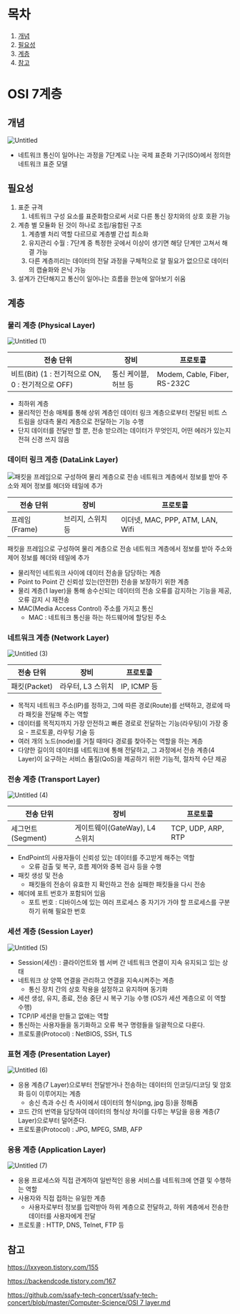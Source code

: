 # 목차
1. [개념](#개념)
2. [필요성](#필요성)
3. [계층](#계층)
4. [참고](#참고)

# OSI 7계층

## 개념

![Untitled](https://github.com/RIN-1011/RIN-1011/assets/60701386/efd03916-67a9-45ac-800f-83974085ecf4)

- 네트워크 통신이 일어나는 과정을 7단계로 나눈 국제 표준화 기구(ISO)에서 정의한 네트워크 표준 모델

## 필요성

1. 표준 규격
    1. 네트워크 구성 요소를 표준화함으로써 서로 다른 통신 장치와의 상호 호환 가능
2. 계층 별 모듈화 된 것이 하나로 조립/융합된 구조
    1. 계층별 처리 역할 다르므로 계층별 간섭 최소화
    2. 유지관리 수월 : 7단계 중 특정한 곳에서 이상이 생기면 해당 단계만 고쳐서 해결 가능
    3. 다른 계층끼리는 데이터의 전달 과정을 구체적으로 알 필요가 없으므로 데이터의 캡슐화와 은닉 가능
3. 설계가 간단해지고 통신이 일어나는 흐름을 한눈에 알아보기 쉬움

## 계층

### 물리 계층 (Physical Layer)

![Untitled (1)](https://github.com/RIN-1011/RIN-1011/assets/60701386/119bfb1d-816e-427a-a344-e5a959457caf)

|전송 단위|장비|프로토콜|
|------|---|---|
|비트(Bit) (1 : 전기적으로 ON, 0 : 전기적으로 OFF)|통신 케이블, 허브 등|Modem, Cable, Fiber, RS-232C|
    
- 최하위 계층
- 물리적인 전송 매체를 통해 상위 계층인 데이터 링크 계층으로부터 전달된 비트 스트림을 상대측 물리 계층으로 전달하는 기능 수행
- 단지 데이터를 전달만 할 뿐, 전송 받으려는 데이터가 무엇인지, 어떤 에러가 있는지 전혀 신경 쓰지 않음
  

### 데이터 링크 계층 (DataLink Layer)

![패킷을 프레임으로 구성하여 물리 계층으로 전송
네트워크 계층에서 정보를 받아 주소와 제어 정보를 헤더와 테일에 추가](https://github.com/RIN-1011/RIN-1011/assets/60701386/27d478ea-c455-41cd-987d-3d779553b06e)

|전송 단위|장비|프로토콜|
|------|---|---|
|프레임(Frame)|브리지, 스위치 등|이더넷, MAC, PPP, ATM, LAN, Wifi|

패킷을 프레임으로 구성하여 물리 계층으로 전송
네트워크 계층에서 정보를 받아 주소와 제어 정보를 헤더와 테일에 추가

- 물리적인 네트워크 사이에 데이터 전송을 담당하는 계층
- Point to Point 간 신뢰성 있는(안전한) 전송을 보장하기 위한 계층
- 물리 계층(1 layer)을 통해 송수신되는 데이터의 전송 오류를 감지하는 기능을 제공, 오류 감지 시 재전송
- MAC(Media Access Control) 주소를 가지고 통신
    - MAC : 네트워크 통신을 하는 하드웨어에 할당된 주소


### 네트워크 계층 (Network Layer)

![Untitled (3)](https://github.com/RIN-1011/RIN-1011/assets/60701386/bc3f7b7e-c3ed-4737-b8cf-bc252f4cd922)

|전송 단위|장비|프로토콜|
|------|---|---|
|패킷(Packet)|라우터, L3 스위치|IP, ICMP 등|

- 목적지 네트워크 주소(IP)를 정하고, 그에 따른 경로(Route)를 선택하고, 경로에 따라 패킷을 전달해 주는 역할
- 데이터를 목적지까지 가장 안전하고 빠른 경로로 전달하는 기능(라우팅)이 가장 중요 - 프로토콜, 라우팅 기술 등
- 여러 개의 노드(node)를 거칠 때마다 경로를 찾아주는 역할을 하는 계층
- 다양한 길이의 데이터를 네트워크에 통해 전달하고, 그 과정에서 전송 계층(4 Layer)이 요구하는 서비스 품질(QoS)을 제공하기 위한 기능적, 절차적 수단 제공
    

### 전송 계층 (Transport Layer)

![Untitled (4)](https://github.com/RIN-1011/RIN-1011/assets/60701386/3f0451f8-3839-4f27-8399-a66775fb15ec)

|전송 단위|장비|프로토콜|
|------|---|---|
|세그먼트(Segment)|게이트웨이(GateWay), L4 스위치|TCP, UDP, ARP, RTP|

- EndPoint의 사용자들이 신뢰성 있는 데이터를 주고받게 해주는 역할
    - 오류 검출 및 복구, 흐름 제어와 중복 검사 등을 수행
- 패킷 생성 및 전송
    - 패킷들의 전송이 유효한 지 확인하고 전송 실패한 패킷들을 다시 전송
- 헤더에 포트 번호가 포함되어 있음
    - 포트 번호 : 디바이스에 있는 여러 프로세스 중 자기가 가야 할 프로세스를 구분하기 위해 필요한 번호


### 세션 계층 (Session Layer)

![Untitled (5)](https://github.com/RIN-1011/RIN-1011/assets/60701386/04de191a-f2e1-4196-85f4-4964977d79a2)

- Session(세션) : 클라이언트와 웹 서버 간 네트워크 연결이 지속 유지되고 있는 상태
- 네트워크 상 양쪽 연결을 관리하고 연결을 지속시켜주는 계층
    - 통신 장치 간의 상호 작용을 설정하고 유지하며 동기화
- 세션 생성, 유지, 종료, 전송 중단 시 복구 기능 수행 (OS가 세션 계층으로 이 역할 수행)
- TCP/IP 세션을 만들고 없애는 역할
- 통신하는 사용자들을 동기화하고 오류 복구 명령들을 일괄적으로 다룬다.
- 프로토콜(Protocol) : NetBIOS, SSH, TLS

### 표현 계층 (Presentation Layer)

![Untitled (6)](https://github.com/RIN-1011/RIN-1011/assets/60701386/e81b2eb9-20db-4749-aab8-f28320f23b7e)

- 응용 계층(7 Layer)으로부터 전달받거나 전송하는 데이터의 인코딩/디코딩 및 암호화 등이 이루어지는 계층
    - 송신 측과 수신 측 사이에서 데이터의 형식(png, jpg 등)을 정해줌
- 코드 간의 번역을 담당하여 데이터의 형식상 차이를 다루는 부담을 응용 계층(7 Layer)으로부터 덜어준다.
- 프로토콜(Protocol) : JPG, MPEG, SMB, AFP

### 응용 계층 (Application Layer)

![Untitled (7)](https://github.com/RIN-1011/RIN-1011/assets/60701386/ed869a88-f958-4ea0-889a-dcfcefb05c38)

- 응용 프로세스와 직접 관계하여 일반적인 응용 서비스를 네트워크에 연결 및 수행하는 역할
- 사용자와 직접 접하는 유일한 계층
    - 사용자로부터 정보를 입력받아 하위 계층으로 전달하고, 하위 계층에서 전송한 데이터를 사용자에게 전달
- 프로토콜 : HTTP, DNS, Telnet, FTP 등

## 참고

https://lxxyeon.tistory.com/155

https://backendcode.tistory.com/167

[https://github.com/ssafy-tech-concert/ssafy-tech-concert/blob/master/Computer-Science/OSI 7 layer.md](https://github.com/ssafy-tech-concert/ssafy-tech-concert/blob/master/Computer-Science/OSI%207%20layer.md)
